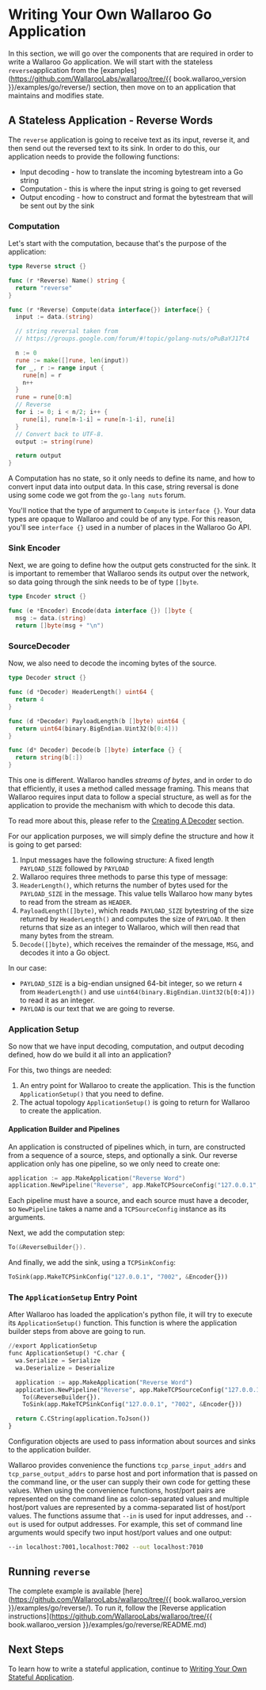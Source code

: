 # Writing Your Own Wallaroo Go Application

In this section, we will go over the components that are required in order to write a Wallaroo Go application. We will start with the stateless `reverse`application from the [examples](https://github.com/WallarooLabs/wallaroo/tree/{{ book.wallaroo_version }}/examples/go/reverse/) section, then move on to an application that maintains and modifies state.

## A Stateless Application - Reverse Words

The `reverse` application is going to receive text as its input, reverse it, and then send out the reversed text to its sink. In order to do this, our application needs to provide the following functions:

* Input decoding - how to translate the incoming bytestream into a Go string
* Computation - this is where the input string is going to get reversed
* Output encoding - how to construct and format the bytestream that will be sent out by the sink

### Computation

Let's start with the computation, because that's the purpose of the application:

```go
type Reverse struct {}

func (r *Reverse) Name() string {
  return "reverse"
}

func (r *Reverse) Compute(data interface{}) interface{} {
  input := data.(string)

  // string reversal taken from
  // https://groups.google.com/forum/#!topic/golang-nuts/oPuBaYJ17t4

  n := 0
  rune := make([]rune, len(input))
  for _, r := range input {
    rune[n] = r
    n++
  }
  rune = rune[0:n]
  // Reverse
  for i := 0; i < n/2; i++ {
    rune[i], rune[n-1-i] = rune[n-1-i], rune[i]
  }
  // Convert back to UTF-8.
  output := string(rune)

  return output
}
```

A Computation has no state, so it only needs to define its name, and how to convert input data into output data. In this case, string reversal is done using some code we got from the `go-lang nuts` forum. 

You'll notice that the type of argument to `Compute` is `interface {}`. Your data types are opaque to Wallaroo and could be of any type. For this reason, you'll see `interface {}` used in a number of places in the Wallaroo Go API. 

### Sink Encoder

Next, we are going to define how the output gets constructed for the sink. It is important to remember that Wallaroo sends its output over the network, so data going through the sink needs to be of type `[]byte`.

```go
type Encoder struct {}

func (e *Encoder) Encode(data interface {}) []byte {
  msg := data.(string)
  return []byte(msg + "\n")
```

### SourceDecoder

Now, we also need to decode the incoming bytes of the source.

```go
type Decoder struct {}

func (d *Decoder) HeaderLength() uint64 {
  return 4
}

func (d *Decoder) PayloadLength(b []byte) uint64 {
  return uint64(binary.BigEndian.Uint32(b[0:4]))
}

func (d* Decoder) Decode(b []byte) interface {} {
  return string(b[:])
}
```

This one is different. Wallaroo handles _streams of bytes_, and in order to do that efficiently, it uses a method called message framing. This means that Wallaroo requires input data to follow a special structure, as well as for the application to provide the mechanism with which to decode this data.

To read more about this, please refer to the [Creating A Decoder](/book/core-concepts/decoders-and-encoders.md#creating-a-decoder) section.

For our application purposes, we will simply define the structure and how it is going to get parsed:

1. Input messages have the following structure: A fixed length `PAYLOAD_SIZE` followed by `PAYLOAD`
2. Wallaroo requires three methods to parse this type of message:
  1. `HeaderLength()`, which returns the number of bytes used for the `PAYLOAD_SIZE` in the message. This value tells Wallaroo how many bytes to read from the stream as `HEADER`.
  2. `PayloadLength([]byte)`, which reads `PAYLOAD_SIZE` bytestring of the size returned by `HeaderLength()` and computes the size of `PAYLOAD`. It then returns that size as an integer to Wallaroo, which will then read that many bytes from the stream.
  3. `Decode([]byte)`, which receives the remainder of the message, `MSG`, and decodes it into a Go object. 

In our case:

* `PAYLOAD_SIZE` is a big-endian unsigned 64-bit integer, so we return `4` from `HeaderLength()` and use `uint64(binary.BigEndian.Uint32(b[0:4]))` to read it as an integer.
* `PAYLOAD` is our text that we are going to reverse.

### Application Setup

So now that we have input decoding, computation, and output decoding defined, how do we build it all into an application?

For this, two things are needed:

1. An entry point for Wallaroo to create the application. This is the function `ApplicationSetup()` that you need to define.
2. The actual topology `ApplicationSetup()` is going to return for Wallaroo to create the application.

#### Application Builder and Pipelines

An application is constructed of pipelines which, in turn, are constructed from a sequence of a source, steps, and optionally a sink. Our reverse application only has one pipeline, so we only need to create one:

```go
application := app.MakeApplication("Reverse Word")
application.NewPipeline("Reverse", app.MakeTCPSourceConfig("127.0.0.1", "7010", &Decoder{})).
```

Each pipeline must have a source, and each source must have a decoder, so `NewPipeline` takes a name and a `TCPSourceConfig` instance as its arguments.

Next, we add the computation step:

```go
To(&ReverseBuilder{}).
```

And finally, we add the sink, using a `TCPSinkConfig`:

```python
ToSink(app.MakeTCPSinkConfig("127.0.0.1", "7002", &Encoder{}))
```

### The `ApplicationSetup` Entry Point

After Wallaroo has loaded the application's python file, it will try to execute its `ApplicationSetup()` function. This function is where the application builder steps from above are going to run.

```python
//export ApplicationSetup
func ApplicationSetup() *C.char {
  wa.Serialize = Serialize
  wa.Deserialize = Deserialize

  application := app.MakeApplication("Reverse Word")
  application.NewPipeline("Reverse", app.MakeTCPSourceConfig("127.0.0.1", "7010", &Decoder{})).
    To(&ReverseBuilder{}).
    ToSink(app.MakeTCPSinkConfig("127.0.0.1", "7002", &Encoder{}))

  return C.CString(application.ToJson())
}
```

Configuration objects are used to pass information about sources and sinks to the application builder.

Wallaroo provides convenience the functions `tcp_parse_input_addrs` and `tcp_parse_output_addrs` to parse host and port information that is passed on the command line, or the user can supply their own code for getting these values. When using the convenience functions, host/port pairs are represented on the command line as colon-separated values and multiple host/port values are represented by a comma-separated list of host/port values. The functions assume that `--in` is used for input addresses, and `--out` is used for output addresses. For example, this set of command line arguments would specify two input host/port values and one output:

```bash
--in localhost:7001,localhost:7002 --out localhost:7010
```

## Running `reverse`

The complete example is available [here](https://github.com/WallarooLabs/wallaroo/tree/{{ book.wallaroo_version }}/examples/go/reverse/). To run it, follow the [Reverse application instructions](https://github.com/WallarooLabs/wallaroo/tree/{{ book.wallaroo_version }}/examples/go/reverse/README.md)

## Next Steps

To learn how to write a stateful application, continue to [Writing Your Own Stateful Application](writing-your-own-stateful-application.md).
